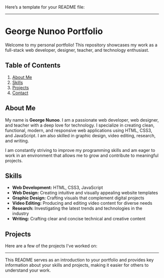 Here’s a template for your README file:

---

# George Nunoo Portfolio

Welcome to my personal portfolio! This repository showcases my work as a full-stack web developer, designer, teacher, and technology enthusiast.

## Table of Contents
1. [About Me](#about-me)
2. [Skills](#skills)
3. [Projects](#projects)
4. [Contact](#contact)

## About Me

My name is **George Nunoo**. I am a passionate web developer, web designer, and teacher with a deep love for technology. I specialize in creating clean, functional, modern, and responsive web applications using HTML, CSS3, and JavaScript. I am also skilled in graphic design, video editing, research, and writing.

I am constantly striving to improve my programming skills and am eager to work in an environment that allows me to grow and contribute to meaningful projects.

## Skills

- **Web Development:** HTML, CSS3, JavaScript
- **Web Design:** Creating intuitive and visually appealing website templates
- **Graphic Design:** Crafting visuals that complement digital projects
- **Video Editing:** Producing and editing video content for diverse needs
- **Research:** Investigating the latest trends and technologies in the industry
- **Writing:** Crafting clear and concise technical and creative content

## Projects

Here are a few of the projects I've worked on:



---

This README serves as an introduction to your portfolio and provides key information about your skills and projects, making it easier for others to understand your work.

